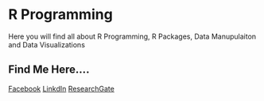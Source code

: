 # 													R Programming
Here you will find all about R Programming, R Packages, Data Manupulaiton and Data Visualizations
	
## Find Me Here....
[Facebook](https://www.facebook.com/ridwan.ahmed.39589)
[LinkdIn](https://www.linkedin.com/in/md-ridwan-ahmed/)
[ResearchGate]( https://www.researchgate.net/profile/Md_Ahmed64 )
	
	
	